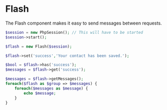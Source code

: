 # Flash

The Flash component makes it easy to send messages between requests.

```php
$session = new PhpSession(); // This will have to be started
$session->start();

$flash = new Flash($session);

$flash->set('success','Your contact has been saved.');

$bool = $flash->has('success');
$messages = $flash->get('success');

$messages = $flash->getMessages();
foreach($flash as $group => $messages) {
    foreach($messages as $message) {
        echo $message;
    }
}
```
